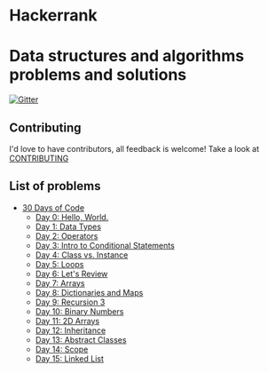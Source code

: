 # Hackerrank
Data structures and algorithms problems and solutions
=========================================
[![Gitter](https://badges.gitter.im/mahmoud87hassan/community.svg)](https://gitter.im/mahmoud87hassan/community?utm_source=badge&utm_medium=badge&utm_campaign=pr-badge)

## Contributing
I'd love to have contributors, all feedback is welcome! Take a look at [CONTRIBUTING](CONTRIBUTING.md)

## List of problems

* [30 Days of Code](30DaysOfCode)
    * [Day 0: Hello, World.](30DaysOfCode/Day0.py)
    * [Day 1: Data Types](30DaysOfCode/Day1.py)
    * [Day 2: Operators](30DaysOfCode/Day2.py)
    * [Day 3: Intro to Conditional Statements](30DaysOfCode/Day3.py)
    * [Day 4: Class vs. Instance](30DaysOfCode/Day4.py)
    * [Day 5: Loops](30DaysOfCode/Day5.py)
    * [Day 6: Let's Review](30DaysOfCode/Day6.py)
    * [Day 7: Arrays](30DaysOfCode/Day7.py)
    * [Day 8: Dictionaries and Maps](30DaysOfCode/Day8.py)
    * [Day 9: Recursion 3](30DaysOfCode/Day9.py)
    * [Day 10: Binary Numbers](30DaysOfCode/Day10.py)
    * [Day 11: 2D Arrays](30DaysOfCode/Day11.py)
    * [Day 12: Inheritance](30DaysOfCode/Day12.py)
    * [Day 13: Abstract Classes](30DaysOfCode/Day13.py)
    * [Day 14: Scope](30DaysOfCode/Day14.py)
    * [Day 15: Linked List](30DaysOfCode/Day15.py)